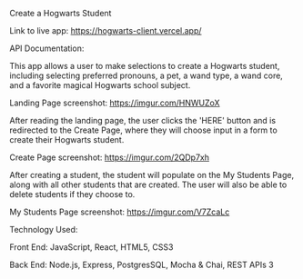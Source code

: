 Create a Hogwarts Student

Link to live app: https://hogwarts-client.vercel.app/

API Documentation:

This app allows a user to make selections to create a Hogwarts student, including selecting preferred pronouns, a pet, a wand type, a wand core, and a favorite magical Hogwarts school subject. 

Landing Page screenshot:
https://imgur.com/HNWUZoX

After reading the landing page, the user clicks the 'HERE' button and is redirected to the Create Page, where they will choose input in a form to create their Hogwarts student. 

Create Page screenshot:
https://imgur.com/2QDp7xh

After creating a student, the student will populate on the My Students Page, along with all other students that are created. The user will also be able to delete students if they choose to. 


My Students Page screenshot:
https://imgur.com/V7ZcaLc


Technology Used:

Front End: JavaScript, React, HTML5, CSS3

Back End: Node.js, Express, PostgresSQL, Mocha & Chai, REST APIs 3